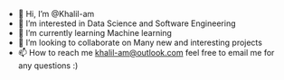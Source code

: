 - 👋 Hi, I’m @Khalil-am
- 👀 I’m interested in Data Science and Software Engineering 
- 🌱 I’m currently learning Machine learning
- 💞️ I’m looking to collaborate on Many new and interesting projects
- 📫 How to reach me khalil-am@outlook.com feel free to email me for any questions :)

<!---
Khalil-am/Khalil-am is a ✨ special ✨ repository because its `README.md` (this file) appears on your GitHub profile.
You can click the Preview link to take a look at your changes.
--->
